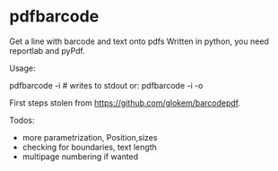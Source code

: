 # pdfbarcode
Get a line with barcode and text onto pdfs
Written in python, you need reportlab and pyPdf.

Usage:

pdfbarcode -i <input-pdf-filename>  # writes to stdout
or:
pdfbarcode -i <input-pdf-filename> -o <output-pdf-filename>

First steps stolen from https://github.com/glokem/barcodepdf.

Todos: 
- more parametrization, Position,sizes
- checking for boundaries, text length
- multipage numbering if wanted






